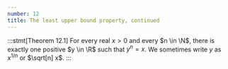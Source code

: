 ```yaml
---
number: 12
title: The least upper bound property, continued
---
```


:::stmt[Theorem 12.1]
For every real $x>0$ and every $n \in \N$, there is exactly one positive $y \in \R$ such that $y^n = x$. We sometimes write $y$ as $x^{1/n}$ or $\sqrt[n] x$.
:::
